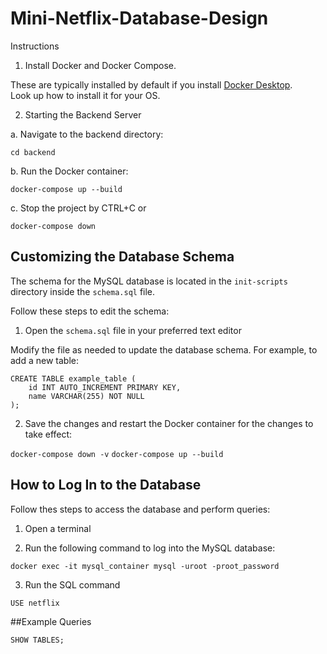 # Mini-Netflix-Database-Design

Instructions
1. Install Docker and Docker Compose.

These are typically installed by default if you install [Docker Desktop](https://www.docker.com/products/docker-desktop/). 
<br>
Look up how to install it for your OS.

2. Starting the Backend Server
   
a. Navigate to the backend directory:
 
```cd backend```

b. Run the Docker container:

```docker-compose up --build```

c. Stop the project by CTRL+C or 

```docker-compose down```


## Customizing the Database Schema
The schema for the MySQL database is located in the ```init-scripts``` directory inside the ```schema.sql``` file. 

Follow these steps to edit the schema:

1. Open the ```schema.sql``` file in your preferred text editor

Modify the file as needed to update the database schema. For example, to add a new table:

```
CREATE TABLE example_table (
    id INT AUTO_INCREMENT PRIMARY KEY,
    name VARCHAR(255) NOT NULL
);
```
2. Save the changes and restart the Docker container for the changes to take effect:

```docker-compose down -v```
```docker-compose up --build```

## How to Log In to the Database

Follow thes steps to access the database and perform queries: 

1. Open a terminal

2. Run the following command to log into the MySQL database:

`docker exec -it mysql_container mysql -uroot -proot_password`

3. Run the SQL command

`USE netflix`

##Example Queries 

`SHOW TABLES;`


